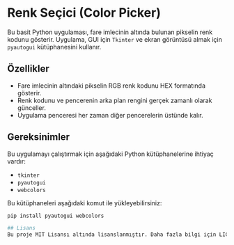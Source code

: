 # Renk Seçici (Color Picker)

Bu basit Python uygulaması, fare imlecinin altında bulunan pikselin renk kodunu gösterir. Uygulama, GUI için `Tkinter` ve ekran görüntüsü almak için `pyautogui` kütüphanesini kullanır.

## Özellikler

- Fare imlecinin altındaki pikselin RGB renk kodunu HEX formatında gösterir.
- Renk kodunu ve pencerenin arka plan rengini gerçek zamanlı olarak günceller.
- Uygulama penceresi her zaman diğer pencerelerin üstünde kalır.

## Gereksinimler

Bu uygulamayı çalıştırmak için aşağıdaki Python kütüphanelerine ihtiyaç vardır:

- `tkinter`
- `pyautogui`
- `webcolors`

Bu kütüphaneleri aşağıdaki komut ile yükleyebilirsiniz:

```bash
pip install pyautogui webcolors

## Lisans
Bu proje MIT Lisansı altında lisanslanmıştır. Daha fazla bilgi için LICENSE dosyasını inceleyin.
